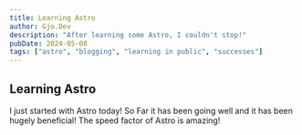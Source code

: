 ```yaml
---
title: Learning Astro
author: Gjo.Dev
description: "After learning some Astro, I couldn't stop!"
pubDate: 2024-05-08
tags: ["astro", "blogging", "learning in public", "successes"]
---
```

## Learning Astro

I just started with Astro today! So Far it has been going well and it has been hugely beneficial! The speed factor of Astro is amazing!